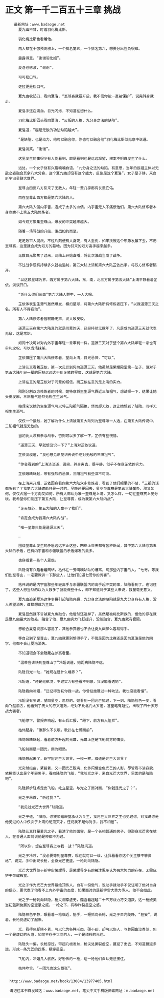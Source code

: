 # 正文 第一千二百五十三章 挑战
        最新网址：www.badaoge.net
          夏九幽不甘，盯着羽化梅比斯。
      
          羽化梅比斯也看着他。
      
          两人都在十强预测榜上，一个排名第五，一个排名第六，想要分出胜负很难。
      
          露露得意，“谢谢羽化姐”。
      
          夏洛也感激，“谢谢”。
      
          可可松口气。
      
          佐拉更是松口气。
      
          夏九幽收起刀，看向夏洛，“至尊赛就要开启，我不信你能一直被保护”，说完转身就走。
      
          夏洛手还在滴血，目光闪烁，不知道在想什么。
      
          羽化梅比斯回头看向夏洛，“反叛的人格，九分身之法的缺陷”。
      
          夏洛道，“越是无敌的功法缺陷越大”。
      
          “是缺陷，也是动力，他可以融合你，你也可以融合他”羽化梅比斯似无意中说道。
      
          夏洛淡笑，“谢谢”。
      
          这里发生的事很少有人能看到，即便看到也是远远观望，根本不明白发生了什么。
      
          远处，一个女子饶有兴趣喃喃自语，“九分身之法的缺陷，有意思，当年的辰祖主体以无敌之姿融合其余八大分身，这个夏九幽却没有这个能力，反倒是这个夏洛”，女子是子静，来自新宇宙星联大世界。
      
          至尊山四面八方引来了无数人，年轻一辈几乎都有长辈庇佑。
      
          而在至尊山西方都是第六大陆的人。
      
          第六大陆入侵内宇宙，造成了太多的血债，内宇宙无人不痛恨他们，第六大陆修炼者本身也瞧不上第五大陆修炼者。
      
          如今双方聚集至尊山，爆发的冲突越来越大。
      
          随着一场骂战的升级，激战如约而至。
      
          足足数百人混战，不过片刻便有人身死，有人重伤，如果按照这个形势发展下去，不用至尊赛，这里就会成为双方的墓地，因为引来的双方高手越来越多。
      
          无数目光聚焦了过来，网络上开始直播，将此次激战当成了战争。
      
          不过战争没有持续多久就被遏制，第五大陆上清和第六大陆芷依出手，将双方修炼者隔开。
      
          “以这颗星球为界，西方属于第六大陆，东，南，北三方属于第五大陆”上清平静看着芷依，淡淡开口。
      
          “凭什么你们三面”第六大陆人群中，一人大喝。
      
          芷依体表生生源气轰然爆发，横扫星球，将第六大陆所有修炼者压下，“以我道源三天之名，所有人不得妄动”。
      
          第六大陆修炼者皆寂静无声，没人敢反驳。
      
          道源三天在第六大陆真的就是同辈的天，已经持续无数年了，凡是成为道源三天就代表无敌，这是常识。
      
          如同十决可以对内外宇宙年轻一辈审判一样，道源三天对于整个第六大陆年轻一辈也有审判之权，可以当场抹杀。
      
          芷依镇压了第六大陆修炼者，望向上清，目光忌惮，“可以”。
      
          上清认真看着芷依，第一次见识到何为道源三天，他虽然是荣耀殿堂第一法子，但对于第五大陆年轻一辈的压制远远达不到芷依的程度，这就是第六大陆。
      
          上清在意的是芷依对于同辈的威信，而芷依在意的是上清的实力。
      
          刚刚分割双方修炼者的时候，她特意将生生源气靠近三阳祖气，想试探一下，结果让她头皮发麻，三阳祖气居然无视生生源气。
      
          按理来说她的生生源气可以将三阳祖气隔绝，然而却无效，这让她想到了陆隐，同样无视生生源气。
      
          仅仅一个接触，她了解为什么上清被第五大陆列为至尊唯一人选，在第五大陆传说中，三阳祖气就是无敌的。
      
          当初此人没有参与战争，否则可以多了解一下，芷依有些惋惜。
      
          “道源三天，早就想见识一下了”上清对芷依说道。
      
          芷依淡漠道，“我也想见识见识传说中绝对无敌的三阳祖气”。
      
          “你会看到的”上清淡淡道，说完，转身离去，很平静，似乎不在意芷依的实力。
      
          芷依眼睛眯起，带有强烈的忌惮，三阳祖气有些深不可测。
      
          在上清离开后，芷依回身看向第六大陆众多修炼者，看到了他们眼里的不甘，“三祖的话都听到了？我第六大陆遭劫只是一时的，早晚还要回去，星空至尊赛是第五大陆举办，那又如何，仅仅占据一个方向又如何，所有人都认为唯一至尊是上清，又怎么样，一切在至尊赛上见分晓，我希望你们能压下第五大陆，让至尊赛，成为我第六大陆内战”。
      
          “芷天放心，第五大陆的人赢不了我们”。
      
          “肯定会成为我第六大陆内战”。
      
          “唯一至尊只能是道源三天”。
      
          …
      
          围绕至尊山发生的矛盾远远不止这些，网络上每天都有各种新闻，其中第六大陆与第五大陆的矛盾，还有内宇宙和东疆联盟的矛盾爆发的最多。
      
          也穿插着一些个人恩怨。
      
          陆隐饶有兴趣看着网络，枯伟在一旁嘀嘀咕咕的谩骂，骂那些内宇宙的人，“七哥，等我们到至尊山，一定要教训一下那些人，让他们知道七哥你的厉害”。
      
          枯伟说的是内宇宙那些年轻高手与东疆联盟内的高手起冲突的事，陆隐看到了，也记住了，这些人想当然的以为人数多了就能做些什么，却不知道对于某些人来说，数量毫无意义。
      
          夏九幽追杀夏洛这件事最引起陆隐兴趣，九分身之法的缺陷就是九大分身各有人格，没人希望消失，谁都想成为主体。
      
          夏洛显然就不甘被夏九幽融合，他居然还逃掉了，虽然是被梅比斯救的，但他的存在就是夏九幽最大的败处，融合了他，夏九幽实力飞跃提升，没能融合，夏九幽就有极限。
      
          想融合夏洛没那么容易了，其他参赛者也不会让夏九幽那么容易得手。
      
          等自己到了至尊山，夏九幽就更别想得手了，不管是因为比赛还是因为夏洛是他的同学，他都不会让夏洛消失。
      
          不知道银会不会隐藏在参赛者里。
      
          “温蒂应该快到至尊山了”冷姐说道，她距离陆隐不远。
      
          陆隐目光一动，“她现在是什么境界？”。
      
          冷姐道，“还是巡航境，不过实力有些看不到底，我没能看透她”。
      
          陆隐看向冷姐，“还记得当初你我一战，你曾经施展过一种功法，我也没能看懂”。
      
          冷姐没有多说，望向星空，忽然的，她看到一团光芒掠过，下一刻，陆隐脸色一变，看向飞船前方，他看到了庞大的符文道数，绝对不比北门太岁差，甚至略有超过，出现了四十多万战力强者。
      
          飞船停下，警报声响起，有士兵汇报，“殿下，前方有人阻拦”。
      
          枯伟起身，“谁那么不长眼，敢拦在七哥面前”。
      
          陆隐眼睛眯起，看着前方升起的光幕，光幕上正是飞船前方的情景。
      
          飞船前面是一团光，颇为眼熟。
      
          陆隐想起来了，新宇宙光芒大世界，一模一样，难道是光芒大世界？
      
          光突然扭曲，紧接着，又一团光芒脱离，化作闪耀金色光芒的人影，尽管看不清容貌，依稀能认出是个年轻男子，看向陆隐的飞船，“我叫光之子，来自光芒大世界，里面的是陆隐吧”。
      
          陆隐脚步轻点走出飞船，屹立星空，与光之子面对面，“你就是光之子？”。
      
          光之子昂首，“听过我？”。
      
          “我见过光芒大世界”陆隐道。
      
          光之子道，“陆隐，你被荣耀殿堂承认为关主，我光芒大世界之主也见过你，对我说你是他见过的人中仅次于上清的绝顶天才，还说我不是你对手，我不相信”。
      
          陆隐认真打量着光之子，看清了他的面容，是一个长相普通的男子，但那身光芒实在唬人，在普通人面前说他是神都不为过。
      
          “所以你，想在至尊赛上与我一战？”陆隐问道。
      
          光之子冷哼，“没必要等到至尊赛，现在就可以一战，让我看看你这个关主够不够资格”，说完，手中出现长枪，全身光芒更盛，一枪刺向陆隐。
      
          光芒大世界位于新宇宙荣耀界，是荣耀界少有的被沐恩承认为强大势力的存在，无需庇护于荣耀殿堂。
      
          光之子作为光芒大世界最绝顶传人，自有一份傲气，说动手就动手不仅证明了他对自身的信心，更代表了他看不上内外宇宙的态度，如果面对的是新宇宙大势力传人，他不会如此。
      
          光之子一枪刺向陆隐，枪尖洞穿虚无，蕴含着超越二十五万战力符文道数，这一枪媲美当初蓝斯施展的空空掌之威，一枪之下，有种炸裂星空之感。
      
          陆隐神色平静，眼看着一枪临近，抬手，一把抓向长枪，光之子目光陡睁，“狂妄”，说着，长枪竟虚幻了起来。
      
          光，看得见却摸不着，可以化为各种形态，碰不到，却可以伤人，与葬园幽泣类似，但一个是虚幻的火焰，如同不存于世间的人，一个是纯粹的光芒。
      
          陆隐头一偏，长枪掠过，带起几根发丝，枪尖处撕裂虚空，蔓延了出去，不知道蔓延多远，形成一条光芒的匹练，横穿星空。
      
          飞船内，冷姐几人骇然，好恐怖的一枪，这一枪他们自认无法接住。
      
          枯伟咋舌，“一团光也这么嚣张”。
      
      
      http://www.badaoge.net/book/13084/13977405.html
      
      请记住本书首发域名：www.badaoge.net。笔尖中文手机版阅读网址：m.badaoge.net